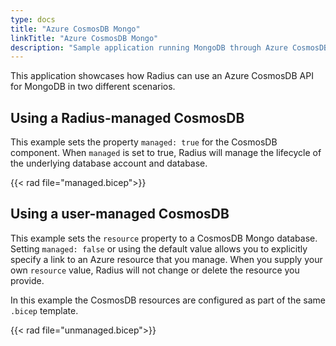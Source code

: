 ```yaml
---
type: docs
title: "Azure CosmosDB Mongo"
linkTitle: "Azure CosmosDB Mongo"
description: "Sample application running MongoDB through Azure CosmosDB API"
---
```


This application showcases how Radius can use an Azure CosmosDB API for MongoDB in two different scenarios.

## Using a Radius-managed CosmosDB

This example sets the property `managed: true` for the CosmosDB component. When `managed` is set to true, Radius will manage the lifecycle of the underlying database account and database.

{{< rad file="managed.bicep">}}

## Using a user-managed CosmosDB

This example sets the `resource` property to a CosmosDB Mongo database. Setting `managed: false` or using the default value allows you to explicitly specify a link to an Azure resource that you manage. When you supply your own `resource` value, Radius will not change or delete the resource you provide. 

In this example the CosmosDB resources are configured as part of the same `.bicep` template.

{{< rad file="unmanaged.bicep">}}